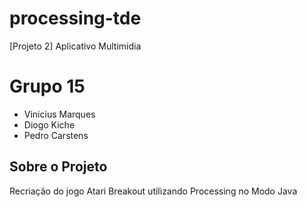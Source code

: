 # processing-tde
 [Projeto 2] Aplicativo Multimidia

# Grupo 15
* Vinicius Marques
* Diogo Kiche
* Pedro Carstens

## Sobre o Projeto
Recriação do jogo Atari Breakout utilizando Processing no Modo Java
